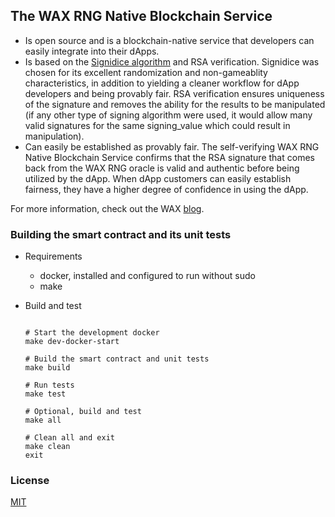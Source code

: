 ## The WAX RNG Native Blockchain Service

- Is open source and is a blockchain-native service that developers can easily integrate into their dApps.
- Is based on the [Signidice algorithm](https://github.com/gluk256/misc/blob/master/rng4ethereum/signidice.md) and RSA verification. Signidice was chosen for its excellent randomization and non-gameablity characteristics, in addition to yielding a cleaner workflow for dApp developers and being provably fair. RSA verification ensures uniqueness of the signature and removes the ability for the results to be manipulated (if any other type of signing algorithm were used, it would allow many valid signatures for the same signing_value which could result in manipulation).
- Can easily be established as provably fair. The self-verifying WAX RNG Native Blockchain Service confirms that the RSA signature that comes back from the WAX RNG oracle is valid and authentic before being utilized by the dApp. When dApp customers can easily establish fairness, they have a higher degree of confidence in using the dApp.

For more information, check out the WAX [blog](https://wax.io/blog/how-the-wax-rng-smart-contract-solves-common-problems-for-dapp-developers).

### Building the smart contract and its unit tests

- Requirements
    - docker, installed and configured to run without sudo
    - make
      
- Build and test
    ```console

    # Start the development docker
    make dev-docker-start

    # Build the smart contract and unit tests
    make build

    # Run tests
    make test
    
    # Optional, build and test
    make all

    # Clean all and exit
    make clean
    exit
    ```

### License
[MIT](https://github.com/worldwide-asset-exchange/wax-orng/blob/master/LICENSE)
